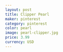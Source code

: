```yaml
---
layout: post
title: Clipper Pearl 
maker: pinterest
category: pinterest 
color: pearl
image: pearl-clipper.jpg
price: 3.99 
currency: USD
---
```

